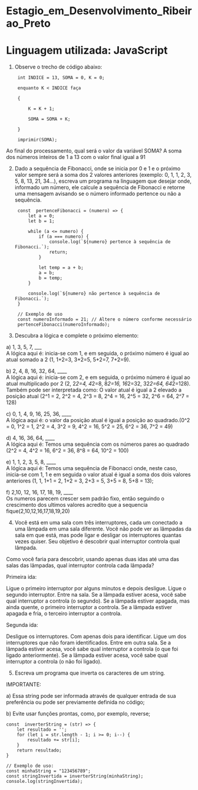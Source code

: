 # Estagio_em_Desenvolvimento_Ribeirao_Preto
# Linguagem utilizada: JavaScript



1) Observe o trecho de código abaixo: 

     	int INDICE = 13, SOMA = 0, K = 0; 
    
     	enquanto K < INDICE faça 
    
    	{ 
    
    		K = K + 1; 
    
    		SOMA = SOMA + K; 
    
    	} 
    
     	imprimir(SOMA); 

  

Ao final do processamento, qual será o valor da variável SOMA? 
A soma dos números inteiros de 1 a 13 com o valor final igual a 91



2) Dado a sequência de Fibonacci, onde se inicia por 0 e 1 e o próximo valor sempre será a soma dos 2 valores anteriores (exemplo: 0, 1, 1, 2, 3, 5, 8, 13, 21, 34...), escreva um programa na linguagem que desejar onde, informado um número, ele calcule a sequência de Fibonacci e retorne uma mensagem avisando se o número informado pertence ou não a sequência. 

        const  pertenceFibonacci = (numero) => {
            let a = 0;
            let b = 1;
        
            while (a <= numero) {
                if (a === numero) {
                    console.log(`${numero} pertence à sequência de Fibonacci.`);
                    return;
                }
        
                let temp = a + b;
                a = b;
                b = temp;
            }
        
            console.log(`${numero} não pertence à sequência de Fibonacci.`);
        }
        
        // Exemplo de uso
        const numeroInformado = 21; // Altere o número conforme necessário
        pertenceFibonacci(numeroInformado);



3) Descubra a lógica e complete o próximo elemento:  

   

a) 1, 3, 5, 7, ___  
A lógica aqui é: inicia-se com 1, e em seguida, o próximo número é igual ao atual somado a 2 (1, 1+2=3, 3+2=5, 5+2=7, 7+2=9).


b) 2, 4, 8, 16, 32, 64, ____  
A lógica aqui é: inicia-se com 2, e em seguida, o próximo número é igual ao atual multiplicado por 2 (2, 2*2=4, 4*2=8, 8*2=16, 16*2=32, 32*2=64, 64*2=128).
Também pode ser interpretada como: O valor atual é igual a 2 elevado a posição atual (2^1 = 2, 2^2 = 4, 2^3 = 8, 2^4 = 16, 2^5 = 32, 2^6 = 64, 2^7 = 128)

c) 0, 1, 4, 9, 16, 25, 36, ____  
A lógica aqui é: o valor da posição atual é igual a posição ao quadrado.(0^2 = 0, 1^2 = 1, 2^2 = 4, 3^2 = 9, 4^2 = 16, 5^2 = 25, 6^2 = 36, 7^2 = 49)

d) 4, 16, 36, 64, ____  
A lógica aqui é: Temos uma sequência com os números pares ao quadrado (2^2 = 4, 4^2 = 16, 6^2 = 36, 8^8 = 64, 10^2 = 100)

e) 1, 1, 2, 3, 5, 8, ____  
A lógica aqui é: Temos uma sequência de Fibonacci onde, neste caso, inicia-se com 1, 1 e  em seguida o valor atual é igual a soma dos dois valores anteriores (1, 1, 1+1 = 2, 1+2 = 3, 2+3 = 5, 3+5 = 8, 5+8 = 13);

f) 2,10, 12, 16, 17, 18, 19, ____  
Os numeros parecem crescer sem padrão fixo, então seguindo o crescimento dos ultimos valores acredito que a sequencia fique(2,10,12,16,17,18,19,20)


4) Você está em uma sala com três interruptores, cada um conectado a uma lâmpada em uma sala diferente. Você não pode ver as lâmpadas da sala em que está, mas pode ligar e desligar os interruptores quantas vezes quiser. Seu objetivo é descobrir qual interruptor controla qual lâmpada.

Como você faria para descobrir, usando apenas duas idas até uma das salas das lâmpadas, qual interruptor controla cada lâmpada?  

Primeira ida:

Ligue o primeiro interruptor por alguns minutos e depois desligue.
Ligue o segundo interruptor.
Entre na sala.
Se a lâmpada estiver acesa, você sabe qual interruptor a controla (o segundo).
Se a lâmpada estiver apagada, mas ainda quente, o primeiro interruptor a controla.
Se a lâmpada estiver apagada e fria, o terceiro interruptor a controla.

Segunda ida:

Desligue os interruptores.
Com apenas dois para identificar.
Ligue um dos interruptores que não foram identificados.
Entre em outra sala.
Se a lâmpada estiver acesa, você sabe qual interruptor a controla (o que foi ligado anteriormente).
Se a lâmpada estiver acesa, você sabe qual interruptor a controla (o não foi ligado).


5) Escreva um programa que inverta os caracteres de um string. 


IMPORTANTE: 

a) Essa string pode ser informada através de qualquer entrada de sua preferência ou pode ser previamente definida no código; 

b) Evite usar funções prontas, como, por exemplo, reverse; 

    
    const  inverterString = (str) => {
        let resultado = '';
        for (let i = str.length - 1; i >= 0; i--) {
            resultado += str[i];
        }
        return resultado;
    }
    
    // Exemplo de uso:
    const minhaString = "123456789";
    const stringInvertida = inverterString(minhaString);
    console.log(stringInvertida);

